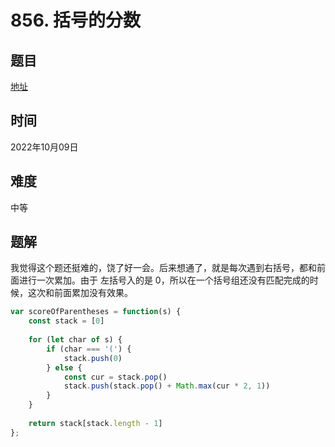 # 856. 括号的分数
## 题目


[地址](https://leetcode.cn/problems/score-of-parentheses/)


## 时间


2022年10月09日


## 难度


中等


## 题解

我觉得这个题还挺难的，饶了好一会。后来想通了，就是每次遇到右括号，都和前面进行一次累加。由于 左括号入的是 0，所以在一个括号组还没有匹配完成的时候，这次和前面累加没有效果。

```js
var scoreOfParentheses = function(s) {
    const stack = [0]
    
    for (let char of s) {
        if (char === '(') {
            stack.push(0)
        } else {
            const cur = stack.pop()
            stack.push(stack.pop() + Math.max(cur * 2, 1))
        }
    }
    
    return stack[stack.length - 1]
};
```